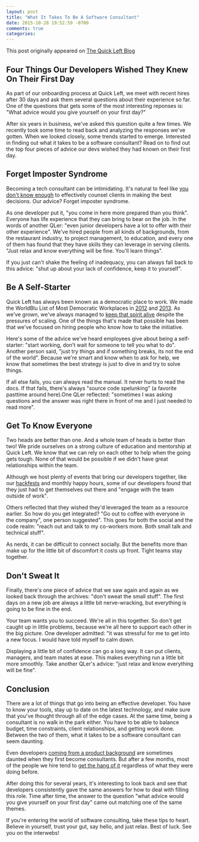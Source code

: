```yaml
---
layout: post
title: "What It Takes To Be A Software Consultant"
date: 2015-10-28 19:52:59 -0700
comments: true
categories:
---
```


This post originally appeared on [The Quick Left Blog](https://quickleft.com/blog/takes-software-consultant/)

## Four Things Our Developers Wished They Knew On Their First Day

As part of our onboarding process at Quick Left, we meet with recent hires after 30 days and ask them several questions about their experience so far. One of the questions that gets some of the most interesting reponses is: "What advice would you give yourself on your first day?"

After six years in business, we've asked this question quite a few times. We recently took some time to read back and analyzing the responses we've gotten. When we looked closely, some trends started to emerge. Interested in finding out what it takes to be a software consultant? Read on to find out the top four pieces of advice our devs wished they had known on their first day.

## Forget Imposter Syndrome

Becoming a tech consultant can be intimidating. It's natural to feel like [you don't know enough](http://www.forbes.com/forbes/welcome/) to effectively counsel clients in making the best decisions. Our advice? Forget imposter syndrome.

As one developer put it, "you come in here more prepared than you think". Everyone has life experience that they can bring to bear on the job. In the words of another QLer: "even junior developers have a lot to offer with their other experience". We've hired people from all kinds of backgrounds, from the restaurant industry, to project management, to education, and every one of them has found that they have skills they can leverage in serving clients. "Just relax and know everything will be fine. You'll learn things".

If you just can't shake the feeling of inadequacy, you can always fall back to this advice: "shut up about your lack of confidence, keep it to yourself".

## Be A Self-Starter

Quick Left has always been known as a democratic place to work. We made the WorldBlu List of Most Democratic Workplaces in [2012](https://quickleft.com/blog/quick-left-makes-worldblu-s-2012-list-of-most-democratic-workplaces/) and [2013](https://quickleft.com/blog/the-2013-worldblu-list-of-most-democratic-workplaces/). As we've grown, we've always managed to [keep that spirit alive](https://quickleft.com/blog/3-gotchas-in-developing-a-democratic-organization/) despite the pressures of scaling. One of the things that's made that possible has been that we've focused on hiring people who know how to take the initiative.

Here's some of the advice we've heard employees give about being a self-starter: "start working, don’t wait for someone to tell you what to do". Another person said, "just try things and if something breaks, its not the end of the world". Because we're smart and know when to ask for help, we know that sometimes the best strategy is just to dive in and try to solve things.

If all else fails, you can always read the manual. It never hurts to read the docs. If that fails, there's always "source code spelunking" (a favorite pasttime around here).One QLer reflected: "sometimes I was asking questions and the answer was right there in front of me and I just needed to read more".

## Get To Know Everyone

Two heads are better than one. And a whole team of heads is better than two! We pride ourselves on a strong culture of education and mentorship at Quick Left. We know that we can rely on each other to help when the going gets tough. None of that would be possible if we didn't have great relationships within the team.

Although we host plenty of events that bring our developers together, like our [hackfests](https://quickleft.com/blog/tag/hackfest/) and monthly happy hours, some of our developers found that they just had to get themselves out there and "engage with the team outside of work".

Others reflected that they wished they'd leveraged the team as a resource earlier. So how do you get integrated? "Go out to coffee with everyone in the company", one person suggested". This goes for both the social and the code realm: "reach out and talk to my co-workers more. Both small talk and technical stuff".

As nerds, it can be difficult to connect socially. But the benefits more than make up for the little bit of discomfort it costs up front. Tight teams stay together.

## Don't Sweat It

Finally, there's one piece of advice that we saw again and again as we looked back through the archives: "don't sweat the small stuff". The first days on a new job are always a little bit nerve-wracking, but everything is going to be fine in the end.

Your team wants you to succeed. We're all in this together. So don't get caught up in little problems, because we're all here to support each other in the big picture. One developer admitted: "it was stressful for me to get into a new focus. I would have told myself to calm down.

Displaying a little bit of confidence can go a long way. It can put clients, managers, and team mates at ease. This makes everything run a little bit more smoothly. Take another QLer's advice: "just relax and know everything will be fine".

## Conclusion

There are a lot of things that go into being an effective developer. You have to know your tools, stay up to date on the latest technology, and make sure that you've thought through all of the edge cases. At the same time, being a consultant is no walk in the park either. You have to be able to balance budget, time constraints, client relationships, and getting work done. Between the two of them, what it takes to be a software consultant can seem daunting.

Even developers [coming from a product background](https://quickleft.com/blog/my-first-4-months-at-sprintly/) are sometimes daunted when they first become consultants. But after a few months, most of the people we hire tend to [get the hang of it](https://quickleft.com/blog/my-first-month-of-consulting/) regardless of what they were doing before.

After doing this for several years, it's interesting to look back and see that developers consistently gave the same answers for how to deal with filling this role. Time after time, the answer to the question "what advice would you give yourself on your first day" came out matching one of the same themes.

If you're entering the world of software consulting, take these tips to heart. Believe in yourself, trust your gut, say hello, and just relax. Best of luck. See you on the interwebs!

